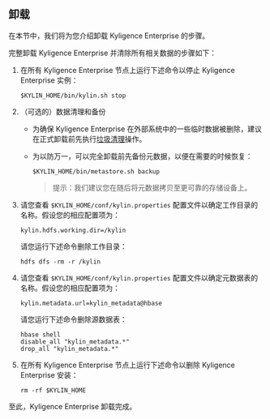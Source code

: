 ## 卸载


在本节中，我们将为您介绍卸载 Kyligence Enterprise 的步骤。

完整卸载 Kyligence Enterprise 并清除所有相关数据的步骤如下：

1. 在所有 Kyligence Enterprise 节点上运行下述命令以停止 Kyligence Enterprise 实例： 

   ```shell
   $KYLIN_HOME/bin/kylin.sh stop
   ```

2. （可选的）数据清理和备份

   - 为确保 Kyligence Enterprise 在外部系统中的一些临时数据被删除，建议在正式卸载前先执行[垃圾清理](/operation/storage_cleanup.cn.md)操作。
   - 为以防万一，可以完全卸载前先备份元数据，以便在需要的时候恢复：
      ```shell
      $KYLIN_HOME/bin/metastore.sh backup
      ```

      > 提示：我们建议您在随后将元数据拷贝至更可靠的存储设备上。

3. 请您查看 `$KYLIN_HOME/conf/kylin.properties` 配置文件以确定工作目录的名称。假设您的相应配置项为：

   ```properties
   kylin.hdfs.working.dir=/kylin
   ```

   请您运行下述命令删除工作目录：

   ```shell
   hdfs dfs -rm -r /kylin
   ```

4. 请您查看 `$KYLIN_HOME/conf/kylin.properties` 配置文件以确定元数据表的名称。假设您的相应配置项为：

   ```properties
   kylin.metadata.url=kylin_metadata@hbase
   ```

   请您运行下述命令删除源数据表：

   ```shell
   hbase shell
   disable_all "kylin_metadata.*"
   drop_all "kylin_metadata.*"
   ```

5. 在所有 Kyligence Enterprise 节点上运行下述命令以删除 Kyligence Enterprise 安装：

   ```shell
   rm -rf $KYLIN_HOME
   ```


至此，Kyligence Enterprise 卸载完成。
